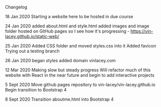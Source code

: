 Changelog

18 Jan 2020
Starting a website here to be hosted in due course

24 Jan 2020
added about.html and style.html
added images and image folder
hosted on GitHub pages so I see how it's progressing - https://vin-lacey.github.io/static-web/

25 Jan 2020
Added CSS folder and moved styles.css into it
Added favicon
Trying out a testing branch

26 Jan 2020
began styles
added domain vinlacey.com

12 Mar 2020
Making slow but steady progress
Will refactor much of this website with React in the near future and begin to add interactive projects

5 Sept 2020
Move github pages repository to vin-lacey/vin-lacey.github.io
Begin transition to Bootstrap 4

8 Sept 2020
Transition aboutme.html into Bootstrap 4
